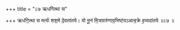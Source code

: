 +++
title = "८७ ऋधगित्था स"

+++
ऋध॑गि॒त्था स मर्त्यः॑ शश॒मे दे॒वता॑तये। यो नू॒नं मि॒त्रावरु॑णाव॒भिष्ट॑यऽआच॒क्रे ह॒व्यदा॑तये ॥८७ ॥
